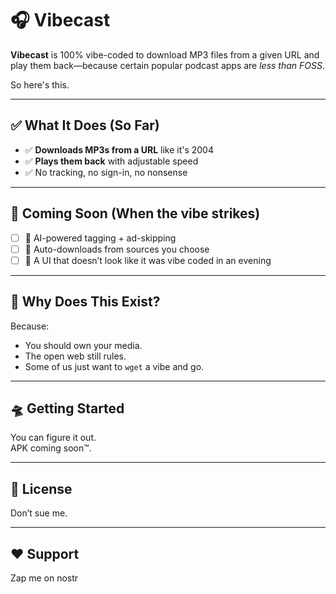 # 🎧 Vibecast

**Vibecast** is 100% vibe-coded to download MP3 files from a given URL and play them back—because certain popular podcast apps are *less than FOSS*.

So here's this.

---

## ✅ What It Does (So Far)

- ✅ **Downloads MP3s from a URL** like it's 2004  
- ✅ **Plays them back** with adjustable speed  
- ✅ No tracking, no sign-in, no nonsense  

---

## 🚧 Coming Soon (When the vibe strikes)

- [ ] 🤖 AI-powered tagging + ad-skipping
- [ ] 🔁 Auto-downloads from sources you choose
- [ ] 🎨 A UI that doesn’t look like it was vibe coded in an evening

---

## 🧪 Why Does This Exist?

Because:
- You should own your media.
- The open web still rules.
- Some of us just want to `wget` a vibe and go.

---

## 🛸 Getting Started

You can figure it out.  
APK coming soon™.  

---

## 📜 License

Don’t sue me.  

---

## ❤️ Support

Zap me on nostr
